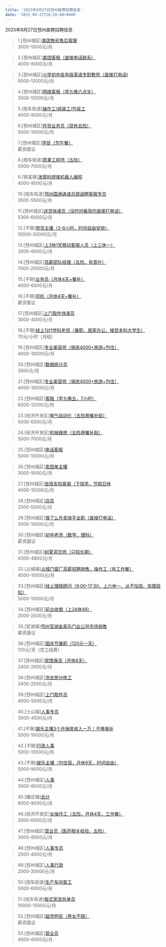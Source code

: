 ```yaml
---
title: '2025年9月27日邳州直聘招聘信息'
date: '2025-09-27T18:20:00+0800'
---
```

2025年9月27日邳州直聘招聘信息
<!--more-->
>1.[邳州城区][美团售前售后客服](https://www.pizhouzhipin.com/job/41246)<br>
>3000-5000元/月

>2.[邳州城区][美团客服（直接电话联系）](https://www.pizhouzhipin.com/job/40905)<br>
>4000-6000元/月

>3.[邳州城区][小学初中各年级英语专职教师（直接打电话)](https://www.pizhouzhipin.com/job/39422)<br>
>5000-12000元/月

>4.[邳州城区][网络客服（早九晚六点半）](https://www.pizhouzhipin.com/job/42820)<br>
>3500-15000元/月

>5.[炮车街道][操作工/组装工/包装工](https://www.pizhouzhipin.com/job/36719)<br>
>4000-8000元/月

>6.[邳州城区][外贸业务员（双休五险）](https://www.pizhouzhipin.com/job/42870)<br>
>5000-10000元/月

>7.[邳州城区][学徒（包午餐）](https://www.pizhouzhipin.com/job/18483)<br>
>薪资面议

>8.[炮车街道][质量工程师（五险）](https://www.pizhouzhipin.com/job/38368)<br>
>5000-7000元/月

>9.[铁富镇][发那科焊接机器人编程](https://www.pizhouzhipin.com/job/40984)<br>
>4000-8000元/月

>10.[炮车街道][邳州圆通速递总部诚聘客服专员](https://www.pizhouzhipin.com/job/42911)<br>
>3500-5500元/月

>11.[邳州城区][送货快递员（没时间看简历直接打电话）](https://www.pizhouzhipin.com/job/42898)<br>
>5300-6000元/月

>12.[不限][带货主播（3-6小时，时间自由安排）](https://www.pizhouzhipin.com/job/41737)<br>
>10000-30000元/月

>13.[邳州城区][上3休1天移动客服人员（上三休一）](https://www.pizhouzhipin.com/job/37313)<br>
>3000-6000元/月

>14.[邳州城区][高薪团队经理（五险，有晋升）](https://www.pizhouzhipin.com/job/31676)<br>
>7000-25000元/月

>15.[不限][业务员（月休4天+餐补）](https://www.pizhouzhipin.com/job/30248)<br>
>4000-6000元/月

>16.[不限][司机（月休4天+餐补）](https://www.pizhouzhipin.com/job/42581)<br>
>薪资面议

>17.[邳州城区][上门取件快递员](https://www.pizhouzhipin.com/job/42302)<br>
>3000-4000元/月

>18.[不限][线上1对1学科老师（兼职、居家办公、接受本科大学生）](https://www.pizhouzhipin.com/job/42717)<br>
>70元/小时（月结）

>19.[邳州城区][专业美容师（保底4000+旅游+包住）](https://www.pizhouzhipin.com/job/40692)<br>
>4000-10000元/月

>20.[邳州城区][数据统计员](https://www.pizhouzhipin.com/job/42893)<br>
>3500元/月

>21.[邳州城区][专业美容师（保底4000+旅游+包住）](https://www.pizhouzhipin.com/job/40026)<br>
>4000-10000元/月

>22.[邳州城区][客服（早九晚五，7小时）](https://www.pizhouzhipin.com/job/39171)<br>
>6000-12000元/月

>23.[经济开发区][电气自动化（五险用餐补贴）](https://www.pizhouzhipin.com/job/41454)<br>
>5000-6500元/月

>24.[经济开发区][机械维修（五险用餐补贴）](https://www.pizhouzhipin.com/job/41453)<br>
>5000-7000元/月

>25.[邳州城区][电话客服](https://www.pizhouzhipin.com/job/42915)<br>
>5000-10000元/月

>26.[邳州城区][卖团单主播](https://www.pizhouzhipin.com/job/42894)<br>
>3000-5000元/月

>27.[邳州城区][坐班车险客服（下班早，节假日休](https://www.pizhouzhipin.com/job/30881)<br>
>4000-15000元/月

>28.[邳州城区][店员](https://www.pizhouzhipin.com/job/42227)<br>
>2500-5000元/月

>29.[邳州城区][饿了么外卖骑手全职（直接打电话）](https://www.pizhouzhipin.com/job/25304)<br>
>5000-10000元/月

>30.[邳州城区][初中老师（数学、理科）](https://www.pizhouzhipin.com/job/37163)<br>
>薪资面议

>31.[邳州城区][树夏茶饮师（只招长期）](https://www.pizhouzhipin.com/job/41561)<br>
>4300-4800元/月

>32.[占城镇][占城门窗厂高薪招聘销售，操作工（有工作餐）](https://www.pizhouzhipin.com/job/42145)<br>
>4000-10000元/月

>33.[邳州城区][线上理赔顾问（9:00-17:30，上六休一、从不加班、氛围轻松）](https://www.pizhouzhipin.com/job/35088)<br>
>5000-10000元/月

>34.[邳州城区][前台收银（上24休48）](https://www.pizhouzhipin.com/job/38723)<br>
>2000-2500元/月

>35.[官湖镇][邳州官湖金喜乐门业公司市场销售](https://www.pizhouzhipin.com/job/20187)<br>
>薪资面议

>36.[邳州城区][国庆节兼职（120元一天）](https://www.pizhouzhipin.com/job/42916)<br>
>120元/天（完工结算）

>37.[邳州城区][宾馆保洁（月休8天）](https://www.pizhouzhipin.com/job/3373)<br>
>2400-2600元/月

>38.[邳州城区][洗衣房分拣工](https://www.pizhouzhipin.com/job/42929)<br>
>2400-2500元/月

>39.[邳州城区][上门取件员](https://www.pizhouzhipin.com/job/42899)<br>
>4000-5000元/月

>40.[土山镇][人事专员](https://www.pizhouzhipin.com/job/39163)<br>
>3000-4500元/月

>41.[不限][娱乐主播3个月保底收入一万！不够我补](https://www.pizhouzhipin.com/job/42845)<br>
>5000-10000元/月

>42.[不限][行政人事](https://www.pizhouzhipin.com/job/39237)<br>
>5000-10000元/月

>43.[不限][娱乐主播（包住宿，月休6天，时间自由）](https://www.pizhouzhipin.com/job/40523)<br>
>5000-9000元/月

>44.[邳州城区][人事](https://www.pizhouzhipin.com/job/42108)<br>
>3000-6000元/月

>45.[碾庄镇][会计](https://www.pizhouzhipin.com/job/42592)<br>
>6000-8000元/月

>46.[经济开发区][女操作工（五险，月休4天，工作餐）](https://www.pizhouzhipin.com/job/25469)<br>
>3500-6000元/月

>47.[邳州城区][营业员（医药相关经验，五险）](https://www.pizhouzhipin.com/job/8040)<br>
>3000-8000元/月

>48.[邳州城区][人事专员](https://www.pizhouzhipin.com/job/41093)<br>
>2500-4000元/月

>49.[邳州城区][人事行政](https://www.pizhouzhipin.com/job/41094)<br>
>2500-30000元/月

>50.[炮车街道][生产车间普工](https://www.pizhouzhipin.com/job/41047)<br>
>5000-6000元/月

>51.[炮车街道][板式家具拆单员](https://www.pizhouzhipin.com/job/40696)<br>
>10000-15000元/月

>52.[邳州城区][超市短促（男女不限）](https://www.pizhouzhipin.com/job/42902)<br>
>薪资面议

>53.[邳州城区][营业员](https://www.pizhouzhipin.com/job/42775)<br>
>4000-6000元/月

